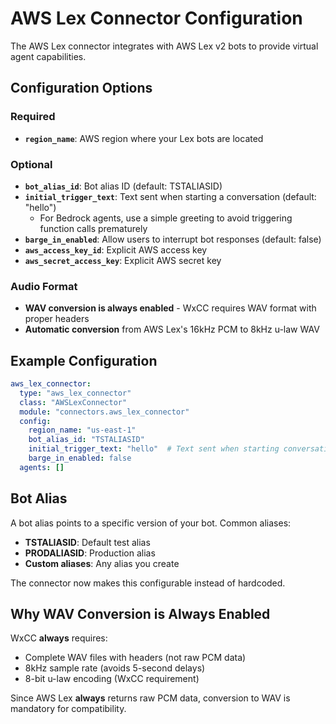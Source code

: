 # AWS Lex Connector Configuration

The AWS Lex connector integrates with AWS Lex v2 bots to provide virtual agent capabilities.

## Configuration Options

### Required
- **`region_name`**: AWS region where your Lex bots are located

### Optional
- **`bot_alias_id`**: Bot alias ID (default: TSTALIASID)
- **`initial_trigger_text`**: Text sent when starting a conversation (default: "hello")
  - For Bedrock agents, use a simple greeting to avoid triggering function calls prematurely
- **`barge_in_enabled`**: Allow users to interrupt bot responses (default: false)
- **`aws_access_key_id`**: Explicit AWS access key
- **`aws_secret_access_key`**: Explicit AWS secret key

### Audio Format
- **WAV conversion is always enabled** - WxCC requires WAV format with proper headers
- **Automatic conversion** from AWS Lex's 16kHz PCM to 8kHz u-law WAV

## Example Configuration

```yaml
aws_lex_connector:
  type: "aws_lex_connector"
  class: "AWSLexConnector"
  module: "connectors.aws_lex_connector"
  config:
    region_name: "us-east-1"
    bot_alias_id: "TSTALIASID"
    initial_trigger_text: "hello"  # Text sent when starting conversation
    barge_in_enabled: false
  agents: []
```

## Bot Alias

A bot alias points to a specific version of your bot. Common aliases:
- **TSTALIASID**: Default test alias
- **PRODALIASID**: Production alias
- **Custom aliases**: Any alias you create

The connector now makes this configurable instead of hardcoded.

## Why WAV Conversion is Always Enabled

WxCC **always** requires:
- Complete WAV files with headers (not raw PCM data)
- 8kHz sample rate (avoids 5-second delays)
- 8-bit u-law encoding (WxCC requirement)

Since AWS Lex **always** returns raw PCM data, conversion to WAV is mandatory for compatibility.
